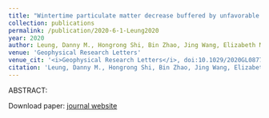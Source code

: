 ```yaml
---
title: "Wintertime particulate matter decrease buffered by unfavorable chemical processes despite emissions reductions in China"
collection: publications
permalink: /publication/2020-6-1-Leung2020
year: 2020
author: Leung, Danny M., Hongrong Shi, Bin Zhao, Jing Wang, Elizabeth M. Ding, Yu Gu, Haotian Zheng, Gang Chen, Kuo‐Nan Liou, Shuxiao Wang, Jerome D. Fast, Guangjie Zheng, Jingkun Jiang, Xiaoxiao Li and Jonathan H. Jiang
venue: 'Geophysical Research Letters'
venue_cit: '<i>Geophysical Research Letters</i>, doi:10.1029/2020GL087721.'
citation: 'Leung, Danny M., Hongrong Shi, Bin Zhao, Jing Wang, Elizabeth M. Ding, Yu Gu, Haotian Zheng, Gang Chen, Kuo‐Nan Liou, Shuxiao Wang, Jerome D. Fast, Guangjie Zheng, Jingkun Jiang, Xiaoxiao Li and Jonathan H. Jiang, 2020: Wintertime particulate matter decrease buffered by unfavorable chemical processes despite emissions reductions in China, <i>Geophysical Research Letters</i>, doi:10.1029/2020GL087721.'
---
```

ABSTRACT:


Download paper: [journal website](https://onlinelibrary.wiley.com/doi/abs/10.1029/2020GL087721)
